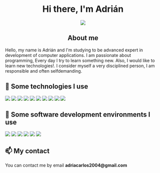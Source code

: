 <h1 align="center">Hi there, I'm Adrián</h1>
<p align="center">
  <img src="https://github.com/user-attachments/assets/b2715181-d616-4175-b25c-96e6083938e8"/>
</p>
<h2 align="center">About me</h2>
<p>Hello, my name is Adrián and I'm studying to be advanced expert in development of computer applications. I am
passionate about programming, Every day I try to learn something new. Also, I would like to learn new technologies!. 
I consider myself a very disciplined person, I am responsible and often selfdemanding.</p>

<h2>🎯 Some technologies I use</h2>
<p>
<img src="https://img.shields.io/badge/Java-ED8B00?style=for-the-badge&logo=openjdk&logoColor=white"/>
<img src="https://img.shields.io/badge/C%23-239120?style=for-the-badge&logo=csharp&logoColor=white"/> <img src="https://img.shields.io/badge/Python-FFD43B?style=for-the-badge&logo=python&logoColor=blue"/> <img src="https://img.shields.io/badge/-SQL-4479A1?style=flat-square&logo=postgresql&logoColor=white"/>
<img src= "https://img.shields.io/badge/Kotlin-B125EA?style=for-the-badge&logo=kotlin&logoColor=white"/> <img src="https://img.shields.io/badge/PHP-777BB4?style=for-the-badge&logo=php&logoColor=white"/>
<img src= "https://img.shields.io/badge/PLSQL-F80000?style=for-the-badge&logo=oracle&logoColor=black"/> <img src="https://img.shields.io/badge/Hibernate-59666C?style=for-the-badge&logo=Hibernate&logoColor=white"/>
<img src= "https://img.shields.io/badge/HTML5-E34F26?style=for-the-badge&logo=html5&logoColor=white"/> <img src="https://img.shields.io/badge/CSS3-1572B6?style=for-the-badge&logo=css3&logoColor=white"/></p>
<h2>🎯 Some software development environments I use</h2>
<p><img src="https://img.shields.io/badge/Eclipse-2C2255?style=for-the-badge&logo=eclipse&logoColor=white"/> <img src="https://img.shields.io/badge/Android_Studio-3DDC84?style=for-the-badge&logo=android-studio&logoColor=white"/> <img src= "https://img.shields.io/badge/Visual_Studio-5C2D91?style=for-the-badge&logo=visual%20studio&logoColor=white"/> <img src= "https://img.shields.io/badge/VSCode-0078D4?style=for-the-badge&logo=visual%20studio%20code&logoColor=white"/> <img src= "https://img.shields.io/badge/apache%20netbeans-1B6AC6?style=for-the-badge&logo=apache%20netbeans%20IDE&logoColor=white"/> <img src="https://img.shields.io/badge/IntelliJ_IDEA-000000.svg?style=for-the-badge&logo=intellij-idea&logoColor=white"/></p>

<h2>📫 My contact</h2>
<p>You can contact me by email <b>adriacarlos2004@gmail.com</b></p>

